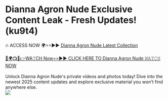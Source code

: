 # Dianna Agron Nude Exclusive Content Leak - Fresh Updates! (ku9t4)

🔥 ACCESS NOW 🌍==►► <a href="https://tinyurl.com/yc657z5k" rel="nofollow">Dianna Agron Nude Latest Collection</a>
<br><br>
[🔴🌍📺📱👉WA𝚃CH Now==►► CLICK HERE TO Dianna Agron Nude 𝚆𝙰𝚃𝙲𝙷 NOW](https://tinyurl.com/yc657z5k)
<br><br>
Unlock Dianna Agron Nude's private videos and photos today! Dive into the newest 2025 content updates and explore exclusive material you won’t find anywhere else.
<br>
<a href="https://tinyurl.com/yc657z5k" rel="nofollow" data-target="animated-image.originalLink"><img src="https://camo.githubusercontent.com/8a4f000d20f83aca3bf7ec5f350d767afa0574a8a352519fd8cfa583a6f93a33/68747470733a2f2f692e696d6775722e636f6d2f644a486b345a712e676966" data-canonical-src="https://i.imgur.com/dJHk4Zq.gif" style="max-width: 100%; display: inline-block;" data-target="animated-image.originalImage"></a>
<br>
